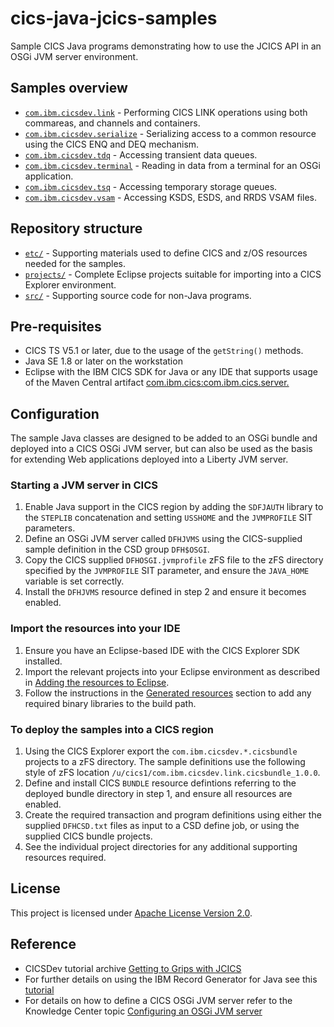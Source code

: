 # cics-java-jcics-samples

Sample CICS Java programs demonstrating how to use the JCICS API in an OSGi JVM server environment.

## Samples overview

* [`com.ibm.cicsdev.link`](projects/com.ibm.cicsdev.link) - Performing CICS LINK operations using both commareas, and channels and containers.
* [`com.ibm.cicsdev.serialize`](projects/com.ibm.cicsdev.serialize) - Serializing access to a common resource using the CICS ENQ and DEQ mechanism.
* [`com.ibm.cicsdev.tdq`](projects/com.ibm.cicsdev.tdq) - Accessing transient data queues.
* [`com.ibm.cicsdev.terminal`](projects/com.ibm.cicsdev.terminal) - Reading in data from a terminal for an OSGi application.
* [`com.ibm.cicsdev.tsq`](projects/com.ibm.cicsdev.tsq) - Accessing temporary storage queues.
* [`com.ibm.cicsdev.vsam`](projects/com.ibm.cicsdev.vsam) - Accessing KSDS, ESDS, and RRDS VSAM files.

## Repository structure

* [`etc/`](etc) - Supporting materials used to define CICS and z/OS resources needed for the samples.
* [`projects/`](projects) - Complete Eclipse projects suitable for importing into a CICS Explorer environment.
* [`src/`](src) - Supporting source code for non-Java programs.

## Pre-requisites

* CICS TS V5.1 or later, due to the usage of the `getString()` methods.
* Java SE 1.8 or later on the workstation
* Eclipse with the IBM CICS SDK for Java or any IDE that supports usage of the Maven Central artifact [com.ibm.cics:com.ibm.cics.server.](https://search.maven.org/artifact/com.ibm.cics/com.ibm.cics.server) 
 
## Configuration

The sample Java classes are designed to be added to an OSGi bundle and deployed into a CICS OSGi JVM server, but can also be used as the basis for extending Web applications deployed into a Liberty JVM server. 

### Starting a JVM server in CICS

1. Enable Java support in the CICS region by adding the `SDFJAUTH` library to the `STEPLIB` concatenation and setting `USSHOME` and the `JVMPROFILE` SIT parameters.
1. Define an OSGi JVM server called `DFHJVMS` using the CICS-supplied sample definition in the CSD group `DFH$OSGI`.
1. Copy the CICS supplied `DFHOSGI.jvmprofile` zFS file to the zFS directory specified by the `JVMPROFILE` SIT parameter, and ensure the `JAVA_HOME` variable is set correctly.
1. Install the `DFHJVMS` resource defined in step 2 and ensure it becomes enabled.


### Import the resources into your IDE

1. Ensure you have an Eclipse-based IDE with the CICS Explorer SDK installed.
1. Import the relevant projects into your Eclipse environment as described in [Adding the resources to Eclipse](/projects#adding-the-resources-to-eclipse).
1. Follow the instructions in the [Generated resources](/projects#generated-resources) section to add any required binary libraries to the build path.


### To deploy the samples into a CICS region 

1. Using the CICS Explorer export the `com.ibm.cicsdev.*.cicsbundle` projects to a zFS directory. The sample definitions use the following style of zFS location `/u/cics1/com.ibm.cicsdev.link.cicsbundle_1.0.0`.
1. Define and install CICS `BUNDLE` resource defintions referring to the deployed bundle directory in step 1, and ensure all resources are enabled. 
1. Create the required transaction and program definitions using either the supplied `DFHCSD.txt` files as input to a CSD define job, or using the supplied CICS bundle projects.
1. See the individual project directories for any additional supporting resources required.
 
## License

This project is licensed under [Apache License Version 2.0](LICENSE).  

## Reference

* CICSDev tutorial archive [Getting to Grips with JCICS](blog/blog.md)
* For further details on using the IBM Record Generator for Java see this [tutorial](https://github.com/cicsdev/cics-java-recgen/blob/main/blog.md)
* For details on how to define a CICS OSGi JVM server refer to the Knowledge Center topic [Configuring an OSGi JVM server](http://www.ibm.com/support/knowledgecenter/SSGMCP_5.3.0/com.ibm.cics.ts.java.doc/JVMserver/config_jvmserver_app.html)
